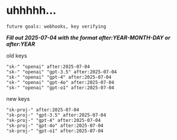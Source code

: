 # uhhhhh...

`future goals: webhooks, key verifying`



***Fill out 2025-07-04 with the format after:YEAR-MONTH-DAY or after:YEAR***

old keys
```
"sk-" "openai" after:2025-07-04
"sk-" "openai" "gpt-3.5" after:2025-07-04
"sk-" "openai" "gpt-4" after:2025-07-04
"sk-" "openai" "gpt-4o" after:2025-07-04
"sk-" "openai" "gpt-o1" after:2025-07-04
```

new keys
```
"sk-proj-" after:2025-07-04
"sk-proj-" "gpt-3.5" after:2025-07-04
"sk-proj-" "gpt-4" after:2025-07-04
"sk-proj-" "gpt-4o" after:2025-07-04
"sk-proj-" "gpt-o1" after:2025-07-04
```
